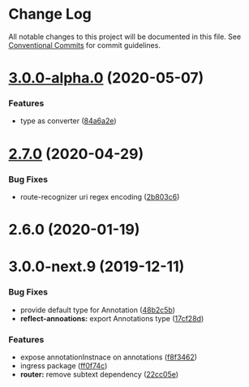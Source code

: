 # Change Log

All notable changes to this project will be documented in this file.
See [Conventional Commits](https://conventionalcommits.org) for commit guidelines.

# [3.0.0-alpha.0](https://github.com/ingress/ingress/compare/reflect-annotations@2.7.0...reflect-annotations@3.0.0-alpha.0) (2020-05-07)


### Features

* type as converter ([84a6a2e](https://github.com/ingress/ingress/commit/84a6a2e8ef36d283a74d23d6242f7b7ac4f14037))





# [2.7.0](https://github.com/ingress/ingress/compare/reflect-annotations@2.6.0...reflect-annotations@2.7.0) (2020-04-29)


### Bug Fixes

* route-recognizer uri regex encoding ([2b803c6](https://github.com/ingress/ingress/commit/2b803c6b42c65b0be0310b7ba37f2f995e7e6af9))





# 2.6.0 (2020-01-19)



# 3.0.0-next.9 (2019-12-11)


### Bug Fixes

* provide default type for Annotation ([48b2c5b](https://github.com/ingress/ingress/commit/48b2c5b45a8394c6482eefe53768d1481771fd54))
* **reflect-annoations:** export Annotations type ([17cf28d](https://github.com/ingress/ingress/commit/17cf28dc31039723dc0c4cbf6a82092a91651a94))


### Features

* expose annotationInstnace on annotations ([f8f3462](https://github.com/ingress/ingress/commit/f8f346213acec1b728a0b8169e4506cf44e8b3d5))
* ingress package ([ff0f74c](https://github.com/ingress/ingress/commit/ff0f74c80ac59044db0a571e2a1c88a64f62e8fd))
* **router:** remove subtext dependency ([22cc05e](https://github.com/ingress/ingress/commit/22cc05e109129299d85d04d5d4767338e6c4964b))
